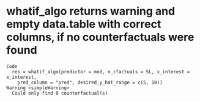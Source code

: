 # whatif_algo returns warning and empty data.table with correct columns, if no counterfactuals were found

    Code
      res = whatif_algo(predictor = mod, n_cfactuals = 5L, x_interest = x_interest,
        pred_column = "pred", desired_y_hat_range = c(5, 10))
    Warning <simpleWarning>
      Could only find 0 counterfactual(s)

